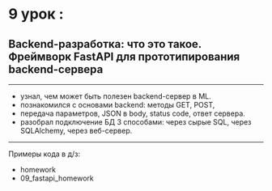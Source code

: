 # 9 урок : 
## Backend-разработка: что это такое. Фреймворк FastAPI для прототипирования backend-сервера
---

- узнал, чем может быть полезен backend-сервер в ML.
- познакомился с основами backend: методы GET, POST, 
- передача параметров, JSON в body, status code, ответ сервера. 
- разобрал подключение БД 3 способами: через сырые SQL, через SQLAlchemy, через веб-сервер.

---
Примеры кода в д/з: 

- homework
- 09_fastapi_homework